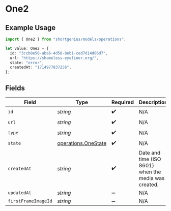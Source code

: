 # One2

## Example Usage

```typescript
import { One2 } from "shortgenius/models/operations";

let value: One2 = {
  id: "3ccb0e50-aba6-4d58-8eb1-ced7d14d06d7",
  url: "https://shameless-eyeliner.org/",
  state: "error",
  createdAt: "1714977837256",
};
```

## Fields

| Field                                                      | Type                                                       | Required                                                   | Description                                                |
| ---------------------------------------------------------- | ---------------------------------------------------------- | ---------------------------------------------------------- | ---------------------------------------------------------- |
| `id`                                                       | *string*                                                   | :heavy_check_mark:                                         | N/A                                                        |
| `url`                                                      | *string*                                                   | :heavy_check_mark:                                         | N/A                                                        |
| `type`                                                     | *string*                                                   | :heavy_check_mark:                                         | N/A                                                        |
| `state`                                                    | [operations.OneState](../../models/operations/onestate.md) | :heavy_check_mark:                                         | N/A                                                        |
| `createdAt`                                                | *string*                                                   | :heavy_check_mark:                                         | Date and time (ISO 8601) when the media was created.       |
| `updatedAt`                                                | *string*                                                   | :heavy_minus_sign:                                         | N/A                                                        |
| `firstFrameImageId`                                        | *string*                                                   | :heavy_minus_sign:                                         | N/A                                                        |